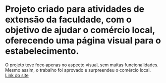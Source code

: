# Projeto criado para atividades de extensão da faculdade, com o objetivo de ajudar o comércio local, oferecendo uma página visual para o estabelecimento.
O projeto teve foco apenas no aspecto visual, sem muitas funcionalidades. Mesmo assim, o trabalho foi aprovado e surpreendeu o comércio local.  
[Link do site](https://kayoweiber.github.io/Projeto-SOS/)
